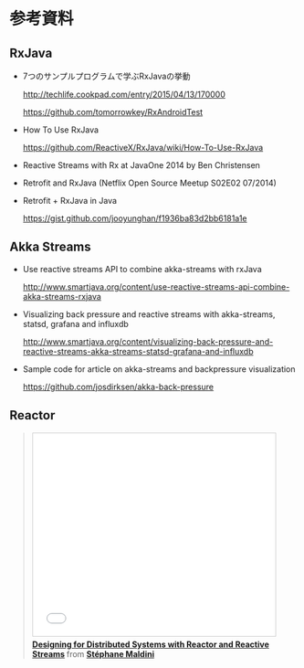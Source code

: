 # 参考資料

## RxJava

* 7つのサンプルプログラムで学ぶRxJavaの挙動

  http://techlife.cookpad.com/entry/2015/04/13/170000

  https://github.com/tomorrowkey/RxAndroidTest

* How To Use RxJava

  https://github.com/ReactiveX/RxJava/wiki/How-To-Use-RxJava

* Reactive Streams with Rx at JavaOne 2014 by Ben Christensen

  > <script async class="speakerdeck-embed" data-id="dd1770b02a5b0132958e166834114127" data-ratio="1.77777777777778" src="//speakerdeck.com/assets/embed.js"></script>

* Retrofit and RxJava (Netflix Open Source Meetup S02E02 07/2014)

  > <script async class="speakerdeck-embed" data-id="39bd0c30e6fc0131c90a3abb8f5e9337" data-ratio="1.77777777777778" src="//speakerdeck.com/assets/embed.js"></script>

* Retrofit + RxJava in Java

  https://gist.github.com/jooyunghan/f1936ba83d2bb6181a1e

## Akka Streams

* Use reactive streams API to combine akka-streams with rxJava

  http://www.smartjava.org/content/use-reactive-streams-api-combine-akka-streams-rxjava

* Visualizing back pressure and reactive streams with akka-streams, statsd, grafana and influxdb

  http://www.smartjava.org/content/visualizing-back-pressure-and-reactive-streams-akka-streams-statsd-grafana-and-influxdb

* Sample code for article on akka-streams and backpressure visualization

  https://github.com/josdirksen/akka-back-pressure

## Reactor


> <iframe src="//www.slideshare.net/slideshow/embed_code/key/ixVuNjvp0w2RAi" width="425" height="355" frameborder="0" marginwidth="0" marginheight="0" scrolling="no" style="border:1px solid #CCC; border-width:1px; margin-bottom:5px; max-width: 100%;" allowfullscreen> </iframe> <div style="margin-bottom:5px"> <strong> <a href="//www.slideshare.net/StphaneMaldini/meetup-stockholm-2015dswithreactorandreactivestreams" title="Designing for Distributed Systems with Reactor and Reactive Streams" target="_blank">Designing for Distributed Systems with Reactor and Reactive Streams</a> </strong> from <strong><a href="//www.slideshare.net/StphaneMaldini" target="_blank">Stéphane Maldini</a></strong> </div>
